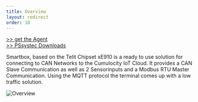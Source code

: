 ```yaml
---
title: Overview
layout: redirect
order: 10
---
```


[>> get the Agent](mailto:kontakt@pssystec-gmbh.de)</br>
[>> PSsystec Downloads](https://www.pssystec.de/downloads/)


Smartbox, based on the Telit Chipset xE910 is a ready to use solution for connecting to CAN Networks to the Cumulocity IoT Cloud. It provides a CAN Slave Communication as well as 2 Sensorinputs and a Modbus RTU Master Communication. Using the MQTT protocol the terminal comes up with a low traffic solution.

![Overview](/guides/images/devices/smartbox-can/overview.png)
